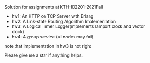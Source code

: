 Solution for assignments at KTH-ID2201-2021Fall

- hw1: An HTTP on TCP Server with Erlang
- hw2: A Link-state Routing Algorithm Implementation
- hw3: A Logical Timer Logger(implements lamport clock and vector clock)
- hw4: A group service (all nodes may fail)

note that implementation in hw3 is not right

Please give me a star if anything helps.